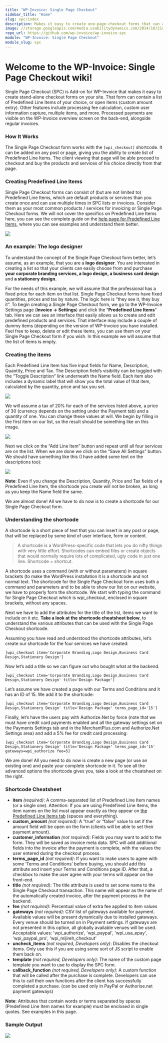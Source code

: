 ```yaml
---
title: "WP-Invoice: Single Page Checkout"
sidebar_title: "Home"
slug: spc/index
description: Makes it easy to create one-page-checkout forms that can accept a variety of different payment gateways, such as Authorize.net, PayPal and others.
image: //storage.googleapis.com/media.usabilitydynamics.com/2014/10/21c6ccf7-wpinvoice-extension-single_page_checkout-icon-300x300.png
repo_url: https://github.com/wp-invoice/wp-invoice-spc
module: "WP-Invoice: Single Page Checkout"
module_slug: spc
---
```


# Welcome to the WP-Invoice: Single Page Checkout wiki!

Single Page Checkout (SPC) is Add-on for WP-Invoice that makes it easy to create stand-alone checkout forms on your site. That form can contain a list of Predefined Line Items of your choice, or open items (custom amount entry). Other features include processing fee calculation, custom user information capture, multiple items, and more. Processed payments are visible on the WP-Invoice overview screen on the back-end, alongside regular invoices.

### How It Works

The Single Page Checkout form works with the `[wpi_checkout]` shortcode. It can be added on any post or page, giving you the ability to create list of Predefined Line Items. The client viewing that page will be able proceed to checkout and buy the products and services of his choice directly from that page.

### Creating Predefined Line Items

Single Page Checkout forms can consist of (but are not limited to) Predefined Line Items, which are default products or services than you create once and can use multiple times in SPC lists or invoices. Consider them as your most common products / services for invoicing or Single Page Checkout forms. We will not cover the specifics on Predefined Line Items here, you can see the complete guide on the [help page for Predefined Line Items](https://github.com/wp-invoice/wp-invoice/wiki/Line-Items-Tab), where you can see examples and understand them better.

![](https://storage.googleapis.com/media.usabilitydynamics.com/designer.png)

### An example: The logo designer

To understand the concept of the Single Page Checkout form better, let’s assume, as an example, that you are a **logo designer**. You are interested in creating a list so that your clients can easily choose from and purchase **your corporate branding services, a logo design, a business card design** and **a stationery design.**

For the needs of this example, we will assume that the professional has a fixed price for each item on that list. Single Page Checkout forms have fixed quantities, prices and tax by nature. The logic here is “they see it, they buy it”. To begin creating a Single Page Checkout form, we go to the WP-Invoice Settings page (**Invoice → Settings**) and click the “**Predefined Line Items**” tab. Here we can see an interface that easily allows us to create and edit predefined products and services. That interface may include a couple of dummy items (depending on the version of WP-Invoice you have installed. Feel free to keep, delete or edit these items, you can use them on your Single Page Checkout form if you wish. In this example we will assume that the list of items is empty.

### Creating the items

Each Predefined Line Item has five input fields for Name, Description, Quantity, Price and Tax. The Description field’s visibility can be toggled with the “Toggle Description” link underneath the Name field. Each item also includes a dynamic label that will show you the total value of that item, calculated by the quantity, price and tax you set.


![](https://storage.googleapis.com/media.usabilitydynamics.com/1-1024x391.png)

We will assume a tax of 20% for each of the services listed above, a price of 30 (currency depends on the setting under the Payment tab) and a quantity of one. You can change these values at will. We begin by filling in the first item on our list, so the result should be something like on this image.

![](https://storage.googleapis.com/media.usabilitydynamics.com/2-1024x393.png)

Next we click on the “Add Line Item” button and repeat until all four services are on the list. When we are done we click on the “Save All Settings” button. We should have something like this (I have added some text on the descriptions too):

![](https://storage.googleapis.com/media.usabilitydynamics.com/3-1024x699.png)

**Note**: Even if you change the Description, Quantity, Price and Tax fields of a Predefined Line Item, the shortcode you create will not be broken, as long as you keep the Name field the same.

We are almost done! All we have to do now is to create a shortcode for our Single Page Checkout form.

### Understanding the shortcode

A shortcode is a short piece of text that you can insert in any post or page, that will be replaced by some kind of user interface, form or content.

> A shortcode is a WordPress-specific code that lets you do nifty things with very little effort. Shortcodes can embed files or create objects that would normally require lots of complicated, ugly code in just one line. Shortcode = shortcut.

A shortcode uses a command (with or without parameters) in square brackets (to make the WordPress installation it is a shortcode and not normal text. The shortcode for the Single Page Checkout form uses both a command and parameters and to be able to show our list on our website, we have to properly form the shortcode. We start with typing the command for Single Page Checkout which is wpi_checkout, enclosed in square brackets, without any spaces.

Next we have to add the attributes for the title of the list, items we want to include on it etc. **Take a look at the shortcode cheatsheet below**, to understand the various attributes that can be used with the Single Page Checkout shortcode.

Assuming you have read and understood the shortcode attributes, let’s create our shortcode for the four services we have created:

`[wpi_checkout item='Corporate Branding,Logo Design,Business Card Design,Stationery Design']`

Now let’s add a title so we can figure out who bought what at the backend.

`[wpi_checkout item='Corporate Branding,Logo Design,Business Card Design,Stationery Design' title='Design Package']`

Let’s assume we have created a page with our Terms and Conditions and it has an ID of 15\. We add it to the shortcode:

`[wpi_checkout item='Corporate Branding,Logo Design,Business Card Design,Stationery Design' title='Design Package' terms_page_id='15']`

Finally, let’s have the users pay with Authorize.Net by force (note that we must have credit card payments enabled and all the gateway settings set on the Payments Settings tab and in the MerchantPlus.com and Authorize.Net Settings area) and add a 5% fee for credit card processing:

`[wpi_checkout item='Corporate Branding,Logo Design,Business Card Design,Stationery Design' title='Design Package' terms_page_id='15' gateways=wpi_authorize fee=5]`

We are done! All you need to do now is create a new page (or use an existing one) and paste your complete shortcode in it. To see all the advanced options the shortcode gives you, take a look at the cheatsheet on the right.


### Shortcode Cheatsheet

*   **item** _(required)_: A comma-separated list of Predefined Line Item names (or a single one). Attention: If you are using Predefined Line Items, the item names on the list must appear exactly as they appear on [the Predefined Line Items tab](https://github.com/wp-invoice/wp-invoice/wiki/Line-Items-Tab) (spaces and everything).
*   **custom_amount** _(not required)_: A “true” or “false” value to set if the amount field will be open on the form (clients will be able to set their payment amount).
*   **customer_information** _(not required)_: Fields you may want to add to the form. They will be saved as invoice meta data. SPC will add additional fields into the invoice after the payment is complete, with the values the user entered during the checkout process.
*   **terms_page_id** _(not required)_: If you want to make users to agree with some ‘Terms and Conditions’ before buying, you should add this attribute and insert your Terms and Conditions page ID. After that, a checkbox to make the user agree with your terms will appear on the front-end.
*   **title** _(not required)_: The title attribute is used to set some name to the Single Page Checkout transaction. This name will appear as the name of the automatically created invoice, after the payment process in the backend.
*   **fee** _(not required)_: Percentual value of extra fee applied to item values
*   **gateways** _(not required)_: CSV list of gateways available for payment. Available values will be present dynamically due to installed gateways. Every venue should be turned on in Payment settings. If gateways are not presented in this option, all globally available venues will be used. Acceptable values: 'wpi_authorize', 'wpi_paypal', 'wpi_usa_epay', 'wpi_paypal_pro', 'wpi_mijireh_checkout'
*   **uncheck_items** _(not required, Developers only)_: Disables the checkout items. Only use this if you are using some sort of JS script to enable them back on.
*   **template** _(not required, Developers only)_: The name of the custom page template you want to use to display the SPC form.
*   **callback_function** _(not required, Developers only)_: A custom function that will be called after the purchase is complete. Developers can use this to call their own functions after the client has successfully completed a purchase. (can be used only in PayPal or Authorise.net payment gateways)

**Note**: Attributes that contain words or terms separated by spaces (Predefined Line Item names for example) must be enclosed in single quotes. See examples in this page.

### Sample Output

![](https://storage.googleapis.com/media.usabilitydynamics.com/2011-12-15_1206-e1323971836659.png)